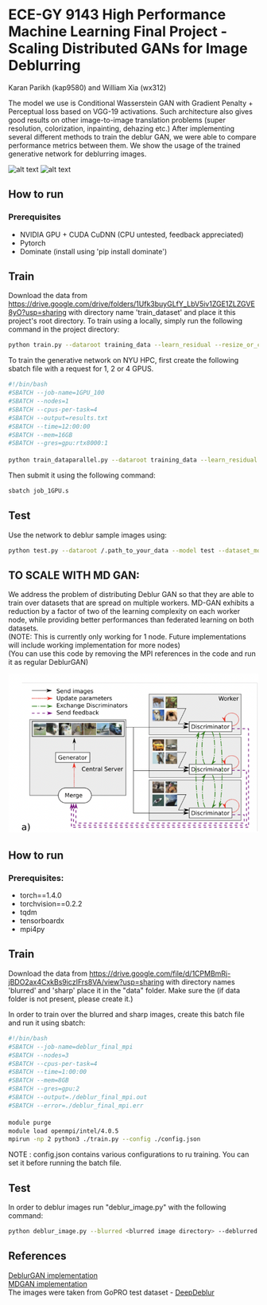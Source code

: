 # ECE-GY 9143 High Performance Machine Learning Final Project - Scaling Distributed GANs for Image Deblurring
Karan Parikh (kap9580) and William Xia (wx312)

The model we use is Conditional Wasserstein GAN with Gradient Penalty + Perceptual loss based on VGG-19 activations. Such architecture also gives good results on other image-to-image translation problems (super resolution, colorization, inpainting, dehazing etc.)
After implementing several different methods to train the deblur GAN, we were able to compare performance metrics between them. 
We show the usage of the trained generative network for deblurring images.

![alt text](https://github.com/KupynOrest/DeblurGAN/blob/master/images/animation3.gif)
![alt text](https://github.com/KupynOrest/DeblurGAN/blob/master/images/animation4.gif)

## How to run

### Prerequisites
- NVIDIA GPU + CUDA CuDNN (CPU untested, feedback appreciated)
- Pytorch
- Dominate (install using 'pip install dominate')

## Train

Download the data from https://drive.google.com/drive/folders/1Ufk3buyGLfY_LbV5iv1ZGE1ZLZGVE8yO?usp=sharing with directory name 'train_dataset' and place it this project's root directory. 
To train using a locally, simply run the following command in the project directory:

```bash
python train.py --dataroot training_data --learn_residual --resize_or_crop crop --fineSize 256
```

To train the generative network on NYU HPC, first create the following sbatch file with a request for 1, 2 or 4 GPUS.

```bash
#!/bin/bash
#SBATCH --job-name=1GPU_100
#SBATCH --nodes=1
#SBATCH --cpus-per-task=4
#SBATCH --output=results.txt
#SBATCH --time=12:00:00
#SBATCH --mem=16GB
#SBATCH --gres=gpu:rtx8000:1

python train_dataparallel.py --dataroot training_data --learn_residual --resize_or_crop crop --fineSize 256
```

Then submit it using the following command:

```bash
sbatch job_1GPU.s
```

## Test

Use the network to deblur sample images using:

```bash
python test.py --dataroot /.path_to_your_data --model test --dataset_mode single --learn_residual
```

## TO SCALE WITH MD GAN: 

We address the problem of distributing Deblur GAN so that they are able to train over datasets that are spread on multiple workers. MD-GAN exhibits a reduction by a factor of two of the learning complexity on each worker node, while providing better performances than federated learning on both datasets. \
(NOTE: This is currently only working for 1 node. Future implementations will include working implementation for more nodes) \
(You can use this code by removing the MPI references in the code and run it as regular DeblurGAN)

![alt text](https://github.com/william-xia/Scaling-DeblurGAN/blob/main/git%20images/Screen%20Shot%202022-05-17%20at%2012.16.26%20AM.png?raw=true)
## How to run
### Prerequisites:
- torch==1.4.0
- torchvision==0.2.2
- tqdm
- tensorboardx
- mpi4py

## Train

Download the data from https://drive.google.com/file/d/1CPMBmRj-jBDO2ax4CxkBs9iczIFrs8VA/view?usp=sharing with directory names 'blurred' and 'sharp' place it in the "data" folder. Make sure the  (if data folder is not present, please create it.)

In order to train over the blurred and sharp images, create this batch file and run it using sbatch:
``` bash
#!/bin/bash
#SBATCH --job-name=deblur_final_mpi
#SBATCH --nodes=3
#SBATCH --cpus-per-task=4
#SBATCH --time=1:00:00
#SBATCH --mem=8GB
#SBATCH --gres=gpu:2
#SBATCH --output=./deblur_final_mpi.out
#SBATCH --error=./deblur_final_mpi.err

module purge
module load openmpi/intel/4.0.5
mpirun -np 2 python3 ./train.py --config ./config.json
```
NOTE : config.json contains various configurations to ru training. You can set it before running the batch file.

## Test
In order to deblur images run "deblur_image.py" with the following command:

```bash
python deblur_image.py --blurred <blurred image directory> --deblurred <output image directory> --resume <trained weights directory>
```

## References
[DeblurGAN implementation](https://arxiv.org/pdf/1711.07064.pdf) \
[MDGAN implementation](https://arxiv.org/pdf/1811.03850.pdf) \
The images were taken from GoPRO test dataset - [DeepDeblur](https://github.com/SeungjunNah/DeepDeblur_release)
